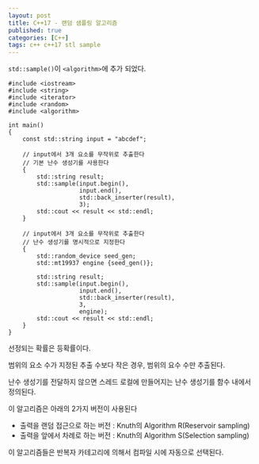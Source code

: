 ```yaml
---
layout: post
title: C++17 - 랜덤 샘플링 알고리즘
published: true
categories: [C++]
tags: c++ c++17 stl sample
---
```

`std::sample()`이 `<algorithm>`에 추가 되었다.  
  
```
#include <iostream>
#include <string>
#include <iterator>
#include <random>
#include <algorithm>

int main()
{
    const std::string input = "abcdef";

    // input에서 3개 요소를 무작위로 추출한다
    // 기본 난수 생성기를 사용한다
    {
        std::string result;
        std::sample(input.begin(),
                    input.end(),
                    std::back_inserter(result),
                    3);
        std::cout << result << std::endl;
    }

    // input에서 3개 요소를 무작위로 추출한다
    // 난수 생성기를 명시적으로 지정한다
    {
        std::random_device seed_gen;
        std::mt19937 engine {seed_gen()};

        std::string result;
        std::sample(input.begin(),
                    input.end(),
                    std::back_inserter(result),
                    3,
                    engine);
        std::cout << result << std::endl;
    }
}
```
  
선정되는 확률은 등확률이다.  
  
범위의 요소 수가 지정된 추출 수보다 작은 경우, 범위의 요수 수만 추출된다.  
  
난수 생성기를 전달하지 않으면 스레드 로컬에 만들어지는 난수 생성기를 함수 내에서 정의된다.   
  
  
이 알고리즘은 아래의 2가지 버전이 사용된다
- 출력을 랜덤 접근으로 하는  버전 : Knuth의 Algorithm R(Reservoir sampling)
- 출력을 앞에서 차례로 하는 버전 : Knuth의 Algorithm S(Selection sampling)
  
이 알고리즘들은 반복자 카테고리에 의해서 컴파일 시에 자동으로 선택된다.



  
  
